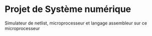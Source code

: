 # Projet de Système numérique

Simulateur de netlist, microprocesseur et langage assembleur sur ce microprocesseur
